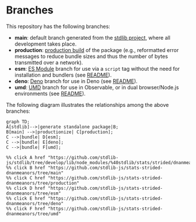 <!--

@license Apache-2.0

Copyright (c) 2022 The Stdlib Authors.

Licensed under the Apache License, Version 2.0 (the "License");
you may not use this file except in compliance with the License.
You may obtain a copy of the License at

    http://www.apache.org/licenses/LICENSE-2.0

Unless required by applicable law or agreed to in writing, software
distributed under the License is distributed on an "AS IS" BASIS,
WITHOUT WARRANTIES OR CONDITIONS OF ANY KIND, either express or implied.
See the License for the specific language governing permissions and
limitations under the License.

-->

# Branches

This repository has the following branches:

-   **main**: default branch generated from the [stdlib project][stdlib-url], where all development takes place.
-   **production**: [production build][production-url] of the package (e.g., reformatted error messages to reduce bundle sizes and thus the number of bytes transmitted over a network).
-   **esm**: [ES Module][esm-url] branch for use via a `script` tag without the need for installation and bundlers (see [README][esm-readme]).
-   **deno**: [Deno][deno-url] branch for use in Deno (see [README][deno-readme]).
-   **umd**: [UMD][umd-url] branch for use in Observable, or in dual browser/Node.js environments (see [README][umd-readme]).

The following diagram illustrates the relationships among the above branches:

```mermaid
graph TD;
A[stdlib]-->|generate standalone package|B;
B[main] -->|productionize| C[production];
C -->|bundle| D[esm];
C -->|bundle| E[deno];
C -->|bundle| F[umd];

%% click A href "https://github.com/stdlib-js/stdlib/tree/develop/lib/node_modules/%40stdlib/stats/strided/dnanmeanors"
%% click B href "https://github.com/stdlib-js/stats-strided-dnanmeanors/tree/main"
%% click C href "https://github.com/stdlib-js/stats-strided-dnanmeanors/tree/production"
%% click D href "https://github.com/stdlib-js/stats-strided-dnanmeanors/tree/esm"
%% click E href "https://github.com/stdlib-js/stats-strided-dnanmeanors/tree/deno"
%% click F href "https://github.com/stdlib-js/stats-strided-dnanmeanors/tree/umd"
```

[stdlib-url]: https://github.com/stdlib-js/stdlib/tree/develop/lib/node_modules/%40stdlib/stats/strided/dnanmeanors
[production-url]: https://github.com/stdlib-js/stats-strided-dnanmeanors/tree/production
[deno-url]: https://github.com/stdlib-js/stats-strided-dnanmeanors/tree/deno
[deno-readme]: https://github.com/stdlib-js/stats-strided-dnanmeanors/blob/deno/README.md
[umd-url]: https://github.com/stdlib-js/stats-strided-dnanmeanors/tree/umd
[umd-readme]: https://github.com/stdlib-js/stats-strided-dnanmeanors/blob/umd/README.md
[esm-url]: https://github.com/stdlib-js/stats-strided-dnanmeanors/tree/esm
[esm-readme]: https://github.com/stdlib-js/stats-strided-dnanmeanors/blob/esm/README.md